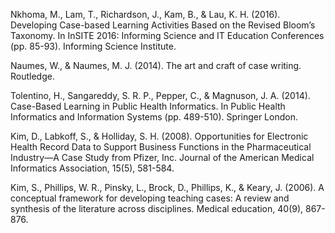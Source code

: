 Nkhoma, M., Lam, T., Richardson, J., Kam, B., & Lau, K. H. (2016). Developing Case-based Learning Activities Based on the Revised Bloom’s Taxonomy. In InSITE 2016: Informing Science and IT Education Conferences (pp. 85-93). Informing Science Institute.

Naumes, W., & Naumes, M. J. (2014). The art and craft of case writing. Routledge.

Tolentino, H., Sangareddy, S. R. P., Pepper, C., & Magnuson, J. A. (2014). Case-Based Learning in Public Health Informatics. In Public Health Informatics and Information Systems (pp. 489-510). Springer London.

Kim, D., Labkoff, S., & Holliday, S. H. (2008). Opportunities for Electronic Health Record Data to Support Business Functions in the Pharmaceutical Industry—A Case Study from Pfizer, Inc. Journal of the American Medical Informatics Association, 15(5), 581-584.

Kim, S., Phillips, W. R., Pinsky, L., Brock, D., Phillips, K., & Keary, J. (2006). A conceptual framework for developing teaching cases: A review and synthesis of the literature across disciplines. Medical education, 40(9), 867-876.
